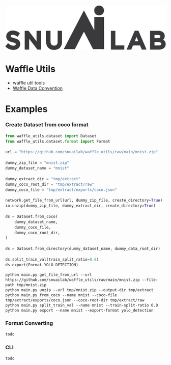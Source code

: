 ![header](https://github.com/snuailab/assets/blob/main/snuailab/full/snuAiLab.black.300ppi.png?raw=true)

# Waffle Utils
- waffle util tools
- [Waffle Data Convention](https://snuailab.notion.site/Waffle-Data-Convention-7547fda8c1ca48798d00bd4658ea96bf)

# Examples
### Create Dataset from coco format
```python
from waffle_utils.dataset import Dataset
from waffle_utils.dataset.format import Format

url = "https://github.com/snuailab/waffle_utils/raw/main/mnist.zip"

dummy_zip_file = "mnist.zip"
dummy_dataset_name = "mnist"

dummy_extract_dir = "tmp/extract"
dummy_coco_root_dir = "tmp/extract/raw"
dummy_coco_file = "tmp/extract/exports/coco.json"

network.get_file_from_url(url, dummy_zip_file, create_directory=True)
io.unzip(dummy_zip_file, dummy_extract_dir, create_directory=True)

ds = Dataset.from_coco(
    dummy_dataset_name,
    dummy_coco_file,
    dummy_coco_root_dir,
)

ds = Dataset.from_directory(dummy_dataset_name, dummy_data_root_dir)

ds.split_train_val(train_split_ratio=0.8)
ds.export(Format.YOLO_DETECTION)
```

```
python main.py get_file_from_url --url https://github.com/snuailab/waffle_utils/raw/main/mnist.zip --file-path tmp/mnist.zip
python main.py unzip --url tmp/mnist.zip --output-dir tmp/extract
python main.py from_coco --name mnist --coco-file tmp/extract/exports/coco.json --coco-root-dir tmp/extract/raw
python main.py split_train_val --name mnist --train-split-ratio 0.8
python main.py export --name mnist --export-format yolo_detection
```
### Format Converting
```python
todo
```

### CLI
```python
todo
```
